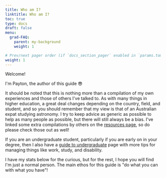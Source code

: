 ```yaml
---
title: Who am I?
linktitle: Who am I?
toc: true
type: docs
draft: false
menu:
  grad-FAQ:
    parent: my-background
    weight: 1

# Prev/next pager order (if `docs_section_pager` enabled in `params.toml`)
weight: 1
---
```


Welcome!

I'm Payton, the author of this guide :sunglasses:

It should be noted that this is nothing more than a compilation of my own experiences and those of others I've talked to. As with many things in higher education, a great deal changes depending on the country, field, and student, and so you should remember that my view is that of an Australian expat studying astronomy. I try to keep advice as generic as possible to help as many people as possible, but there will still always be a bias. I've linked some extra compilations by others on the [resources page](rodman.netlify.app/resource/), so do please check those out as well!

If you are an undergraduate student, particularly if you are early on in your degree, then I also have a [guide to undergraduate](https://payton-rodman.netlify.app/resource/) page with more tips for managing things like work, study, and disability.

I have my stats below for the curious, but for the rest, I hope you will find I'm just a normal person. The main ethos for this guide is "do what you can with what you have"!
